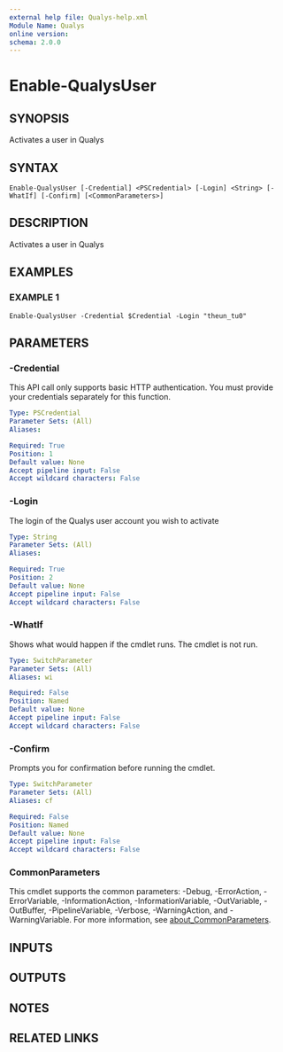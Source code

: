 ```yaml
---
external help file: Qualys-help.xml
Module Name: Qualys
online version:
schema: 2.0.0
---
```


# Enable-QualysUser

## SYNOPSIS
Activates a user in Qualys

## SYNTAX

```
Enable-QualysUser [-Credential] <PSCredential> [-Login] <String> [-WhatIf] [-Confirm] [<CommonParameters>]
```

## DESCRIPTION
Activates a user in Qualys

## EXAMPLES

### EXAMPLE 1
```
Enable-QualysUser -Credential $Credential -Login "theun_tu0"
```

## PARAMETERS

### -Credential
This API call only supports basic HTTP authentication.
You must provide your credentials separately for this function.

```yaml
Type: PSCredential
Parameter Sets: (All)
Aliases:

Required: True
Position: 1
Default value: None
Accept pipeline input: False
Accept wildcard characters: False
```

### -Login
The login of the Qualys user account you wish to activate

```yaml
Type: String
Parameter Sets: (All)
Aliases:

Required: True
Position: 2
Default value: None
Accept pipeline input: False
Accept wildcard characters: False
```

### -WhatIf
Shows what would happen if the cmdlet runs.
The cmdlet is not run.

```yaml
Type: SwitchParameter
Parameter Sets: (All)
Aliases: wi

Required: False
Position: Named
Default value: None
Accept pipeline input: False
Accept wildcard characters: False
```

### -Confirm
Prompts you for confirmation before running the cmdlet.

```yaml
Type: SwitchParameter
Parameter Sets: (All)
Aliases: cf

Required: False
Position: Named
Default value: None
Accept pipeline input: False
Accept wildcard characters: False
```

### CommonParameters
This cmdlet supports the common parameters: -Debug, -ErrorAction, -ErrorVariable, -InformationAction, -InformationVariable, -OutVariable, -OutBuffer, -PipelineVariable, -Verbose, -WarningAction, and -WarningVariable. For more information, see [about_CommonParameters](http://go.microsoft.com/fwlink/?LinkID=113216).

## INPUTS

## OUTPUTS

## NOTES

## RELATED LINKS
